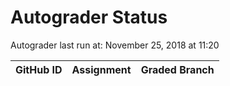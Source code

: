# Autograder Status
Autograder last run at: November 25, 2018 at 11:20

| GitHub ID | Assignment | Graded Branch |
|-----------|------------|---------------|

